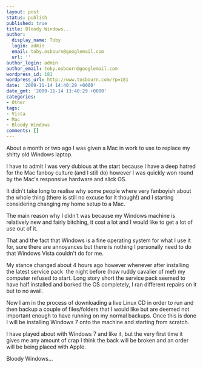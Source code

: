 ```yaml
---
layout: post
status: publish
published: true
title: Bloody Windows...
author:
  display_name: Toby
  login: admin
  email: toby.osbourn@googlemail.com
  url: ''
author_login: admin
author_email: toby.osbourn@googlemail.com
wordpress_id: 181
wordpress_url: http://www.tosbourn.com/?p=181
date: '2009-11-14 14:40:29 +0000'
date_gmt: '2009-11-14 13:40:29 +0000'
categories:
- Other
tags:
- Vista
- Mac
- Bloody Windows
comments: []
---
```

<p>About a month or two ago I was given a Mac in work to use to replace my shitty old Windows laptop.</p>
<p>I have to admit I was very dubious at the start because I have a deep hatred for the Mac fanboy culture (and I still do) however I was quickly won round by the Mac's responsive hardware and slick OS.</p>
<p>It didn't take long to realise why some people where very fanboyish about the whole thing (there is still no excuse for it though!) and I starting considering changing my home setup to a Mac.</p>
<p>The main reason why I didn't was because my Windows machine is relatively new and fairly bitching, it cost a lot and I would like to get a lot of use out of it.</p>
<p>That and the fact that Windows is a fine operating system for what I use it for, sure there are annoyances but there is nothing I personally need to do that Windows Vista couldn't do for me.</p>
<p>My stance changed about 4 hours ago however whenever after installing the latest service pack  the night before (how ruddy cavalier of me!) my computer refused to start. Long story short the service pack seemed to have half installed and borked the OS completely, I ran different repairs on it but to no avail.</p>
<p>Now I am in the process of downloading a live Linux CD in order to run and then backup a couple of files/folders that I would like but are deemed not important enough to have running on my normal backups. Once this is done I will be installing Windows 7 onto the machine and starting from scratch.</p>
<p>I have played about with Windows 7 and like it, but the very first time it gives me any amount of crap I think the back will be broken and an order will be being placed with Apple.</p>
<p>Bloody Windows…</p>
